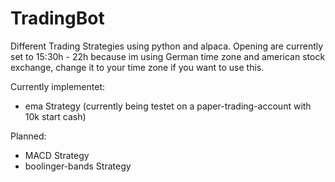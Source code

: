 # TradingBot
Different Trading Strategies using python and alpaca.
Opening are currently set to 15:30h - 22h because im using German time zone and american stock exchange, change it to your time zone if you want to use this.

Currently implementet:
- ema Strategy (currently being testet on a paper-trading-account with 10k start cash)

Planned:
- MACD Strategy
- boolinger-bands Strategy
